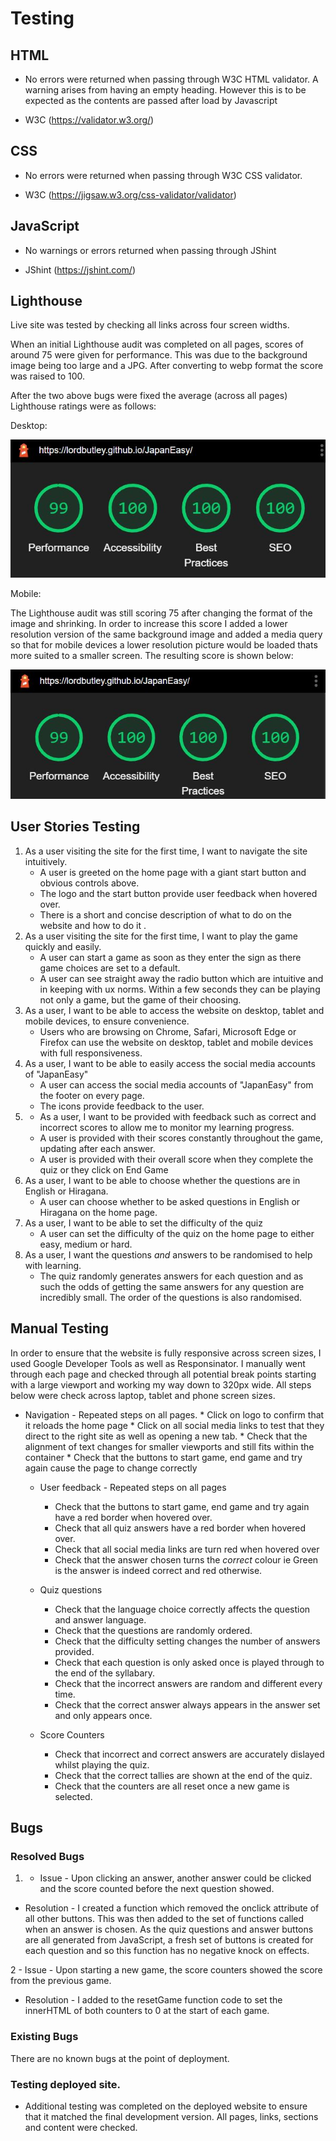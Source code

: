 # Testing

 ## HTML

 - No errors were returned when passing through W3C HTML validator. A warning arises from having an empty heading. However this is to be expected as the contents are passed after load by Javascript

 - W3C (https://validator.w3.org/)

 ## CSS

 - No errors were returned when passing through W3C CSS validator.
 
 - W3C (https://jigsaw.w3.org/css-validator/validator)

## JavaScript

- No warnings or errors returned when passing through JShint

- JShint (https://jshint.com/)

 ## Lighthouse


Live site was tested by checking all links across four screen widths.

When an initial Lighthouse audit was completed on all pages, scores of around 75 were given for performance. This was due to the background image being too large and a JPG. After converting to webp format the score was raised to 100.

After the two above bugs were fixed the average (across all pages) Lighthouse ratings were as follows:

Desktop:

![Lighthouse image of audit result](assets/images/lighthouse-desktop.JPG)

Mobile:

The Lighthouse audit was still scoring 75 after changing the format of the image and shrinking. In order to increase this score I added a lower resolution version of the same background image and added a media query so that for mobile devices a lower resolution picture would be loaded thats more suited to a smaller screen. The resulting score is shown below:

![Lighthouse image of audit result](assets/images/lighthouse-mobile.JPG)

## User Stories Testing
1. As a user visiting the site for the first time, I want to navigate the site intuitively.
    * A user is greeted on the home page with a giant start button and obvious controls above. 
    * The logo and the start button provide user feedback when hovered over.
    * There is a short and concise description of what to do on the website and how to do it .
2. As a user visiting the site for the first time, I want to play the game quickly and easily.
    * A user can start a game as soon as they enter the sign as there game choices are set to a default.
    * A user can see straight away the radio button which are intuitive and in keeping with ux norms. Within a few seconds they can be playing not only a game, but the game of their choosing.
3. As a user, I want to be able to access the website on desktop, tablet and mobile devices, to ensure convenience.
    * Users who are browsing on Chrome, Safari, Microsoft Edge or Firefox can use the website on desktop, tablet and mobile devices with full responsiveness.
4. As a user, I want to be able to easily access the social media accounts of "JapanEasy"
    * A user can access the social media accounts of "JapanEasy" from the footer on every page. 
    * The icons provide feedback to the user.
5. * As a user, I want to be provided with feedback such as correct and incorrect scores to allow me to monitor my      learning progress.
    * A user is provided with their scores constantly throughout the game, updating after each answer.
    * A user is provided with their overall score when they complete the quiz or they click on End Game
6. As a user, I want to be able to choose whether the questions are in English or Hiragana.
    * A user can choose whether to be asked questions in English or Hiragana on the home page.
7. As a user, I want to be able to set the difficulty of the quiz
    * A user can set the difficulty of the quiz on the home page to either easy, medium or hard.
8. As a user, I want the questions *and* answers to be randomised to help with learning.
    * The quiz randomly generates answers for each question and as such the odds of getting the same answers for any question are incredibly small. The order of the questions is also randomised.


## Manual Testing 

In order to ensure that the website is fully responsive across screen sizes, I used Google Developer Tools as well as Responsinator. I manually went through each page and checked through all potential break points starting with a large viewport and working my way down to 320px wide. All steps below were check across laptop, tablet and phone screen sizes.

  * Navigation - Repeated steps on all pages.
        * Click on logo to confirm that it reloads the home page
        * Click on all social media links to test that they direct to the right site as well as opening a new tab.
        * Check that the alignment of text changes for smaller viewports and still fits within the container
        * Check that the buttons to start game, end game and try again cause the page to change correctly
    
    * User feedback - Repeated steps on all pages
        * Check that the buttons to start game, end game and try again have a red border when hovered over.
        * Check that all quiz answers have a red border when hovered over.
        * Check that all social media links are turn red when hovered over
        * Check that the answer chosen turns the *correct* colour ie Green is the answer is indeed correct and red otherwise.

    * Quiz questions
        * Check that the language choice correctly affects the question and answer language.
        * Check that the questions are randomly ordered.
        * Check that the difficulty setting changes the number of answers provided.
        * Check that each question is only asked once is played through to the end of the syllabary.
        * Check that the incorrect answers are random and different every time.
        * Check that the correct answer always appears in the answer set and only appears once.
    
    * Score Counters
        * Check that incorrect and correct answers are accurately dislayed whilst playing the quiz.
        * Check that the correct tallies are shown at the end of the quiz.
        * Check that the counters are all reset once a new game is selected.


## Bugs

### Resolved Bugs

1. - Issue - Upon clicking an answer, another answer could be clicked and the score counted before the next question showed.

- Resolution - I created a function which removed the onclick attribute of all other buttons. This was then added to the set of functions called when an answer is chosen. As the quiz questions and answer buttons are all generated from JavaScript, a fresh set of buttons is created for each question and so this function has no negative knock on effects.

2 - Issue - Upon starting a new game, the score counters showed the score from the previous game.

- Resolution - I added to the resetGame function code to set the innerHTML of both counters to 0 at the start of each game.

### Existing Bugs

There are no known bugs at the point of deployment.

### Testing deployed site.

*   Additional testing was completed on the deployed website to ensure that it matched the final development version. All pages, links, sections and content were checked.


      
     